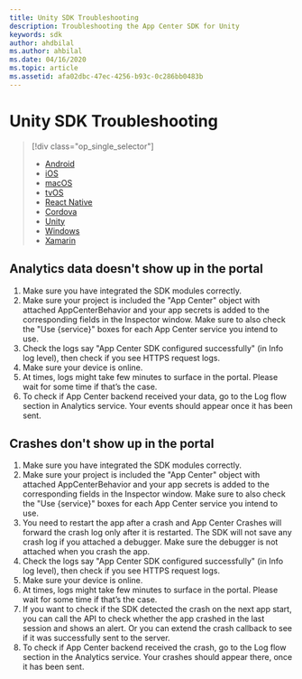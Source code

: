 ```yaml
---
title: Unity SDK Troubleshooting
description: Troubleshooting the App Center SDK for Unity
keywords: sdk
author: ahdbilal
ms.author: ahbilal
ms.date: 04/16/2020
ms.topic: article
ms.assetid: afa02dbc-47ec-4256-b93c-0c286bb0483b
---
```


# Unity SDK Troubleshooting

> [!div  class="op_single_selector"]
> * [Android](android.md)
> * [iOS](ios.md)
> * [macOS](macos.md)
> * [tvOS](tvOS.md)
> * [React Native](react-native.md)
> * [Cordova](cordova.md)
> * [Unity](unity.md)
> * [Windows](uwp.md)
> * [Xamarin](xamarin.md)

## Analytics data doesn't show up in the portal

1. Make sure you have integrated the SDK modules correctly.
2. Make sure your project is included the "App Center" object with attached AppCenterBehavior and your app secrets is added to the corresponding fields in the Inspector window. Make sure to also check the "Use {service}" boxes for each App Center service you intend to use.
3. Check the logs say "App Center SDK configured successfully" (in Info log level), then check if you see HTTPS request logs.
4. Make sure your device is online.
5. At times, logs might take few minutes to surface in the portal. Please wait for some time if that’s the case.
6. To check if App Center backend received your data, go to the Log flow section in Analytics service. Your events should appear once it has been sent.

## Crashes don't show up in the portal

1. Make sure you have integrated the SDK modules correctly.
2. Make sure your project is included the "App Center" object with attached AppCenterBehavior and your app secrets is added to the corresponding fields in the Inspector window. Make sure to also check the "Use {service}" boxes for each App Center service you intend to use.
3. You need to restart the app after a crash and App Center Crashes will forward the crash log only after it is restarted. The SDK will not save any crash log if you attached a debugger. Make sure the debugger is not attached when you crash the app.
4. Check the logs say "App Center SDK configured successfully" (in Info log level), then check if you see HTTPS request logs.
5. Make sure your device is online.
6. At times, logs might take few minutes to surface in the portal. Please wait for some time if that’s the case.
7. If you want to check if the SDK detected the crash on the next app start, you can call the API to check whether the app crashed in the last session and shows an alert. Or you can extend the crash callback to see if it was successfully sent to the server.
8. To check if App Center backend received the crash, go to the Log flow section in the Analytics service. Your crashes should appear there, once it has been sent.
